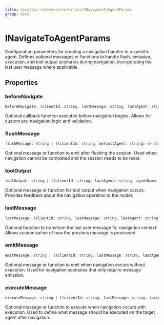 ```yaml
---
title: docs/api-reference/interface/INavigateToAgentParams
group: docs
---
```


# INavigateToAgentParams

Configuration parameters for creating a navigation handler to a specific agent.
Defines optional messages or functions to handle flush, emission, execution, and tool output scenarios during navigation, incorporating the last user message where applicable.

## Properties

### beforeNavigate

```ts
beforeNavigate: (clientId: string, lastMessage: string, lastAgent: string, agentName: string) => void | Promise<void>
```

Optional callback function executed before navigation begins.
Allows for custom pre-navigation logic and validation.

### flushMessage

```ts
flushMessage: string | ((clientId: string, defaultAgent: string) => string | Promise<string>)
```

Optional message or function to emit after flushing the session.
Used when navigation cannot be completed and the session needs to be reset.

### toolOutput

```ts
toolOutput: string | ((clientId: string, lastAgent: string, agentName: string) => string | Promise<string>)
```

Optional message or function for tool output when navigation occurs.
Provides feedback about the navigation operation to the model.

### lastMessage

```ts
lastMessage: (clientId: string, lastMessage: string, lastAgent: string, agentName: string) => string | Promise<string>
```

Optional function to transform the last user message for navigation context.
Allows customization of how the previous message is processed.

### emitMessage

```ts
emitMessage: string | ((clientId: string, lastMessage: string, lastAgent: string, agentName: string) => string | Promise<string>)
```

Optional message or function to emit when navigation occurs without execution.
Used for navigation scenarios that only require message emission.

### executeMessage

```ts
executeMessage: string | ((clientId: string, lastMessage: string, lastAgent: string, agentName: string) => string | Promise<string>)
```

Optional message or function to execute when navigation occurs with execution.
Used to define what message should be executed on the target agent after navigation.

